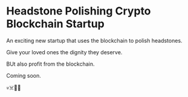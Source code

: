 # Headstone Polishing Crypto Blockchain Startup

An exciting new startup that uses the blockchain to polish headstones.

Give your loved ones the dignity they deserve.

BUt also profit from the blockchain.

Coming soon.

💀☠️🏴‍☠️